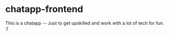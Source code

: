 # chatapp-frontend
This is a chatapp -- Just to get upskilled and work with a lot of tech for fun. :)
